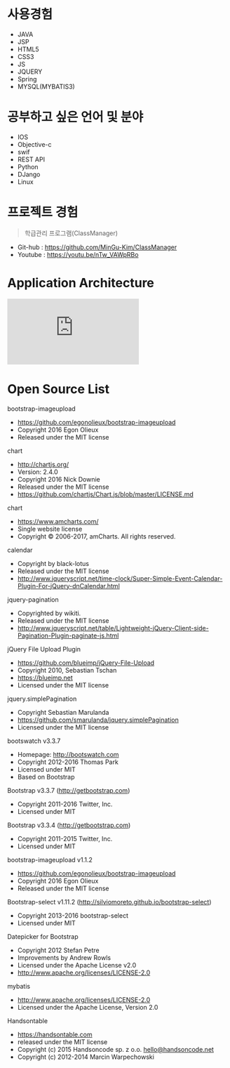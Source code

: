 사용경험 
=====
* JAVA
* JSP
* HTML5
* CSS3
* JS
* JQUERY
* Spring
* MYSQL(MYBATIS3)

공부하고 싶은 언어 및 분야
=====
* IOS
* Objective-c
* swif
* REST API 
* Python
* DJango
* Linux

프로젝트 경험
=====
> 학급관리 프로그램(ClassManager)
* Git-hub : https://github.com/MinGu-Kim/ClassManager
* Youtube : https://youtu.be/nTw_VAWpRBo

Application Architecture
=====
![Encourage](http://livwater.blogspot.kr/2012/03/encourage-discouraged.html)

Open Source List
=====
bootstrap-imageupload
 * https://github.com/egonolieux/bootstrap-imageupload
 * Copyright 2016 Egon Olieux
 * Released under the MIT license

chart
 * http://chartjs.org/
 * Version: 2.4.0
 * Copyright 2016 Nick Downie
 * Released under the MIT license
 * https://github.com/chartjs/Chart.js/blob/master/LICENSE.md
 
chart
 * https://www.amcharts.com/
 * Single website license
 * Copyright © 2006-2017, amCharts. All rights reserved. 

calendar
 * Copyright by black-lotus
 * Released under the MIT license
 * http://www.jqueryscript.net/time-clock/Super-Simple-Event-Calendar-Plugin-For-jQuery-dnCalendar.html
 
jquery-pagination
 * Copyrighted by wikiti.
 * Released under the MIT license
 * http://www.jqueryscript.net/table/Lightweight-jQuery-Client-side-Pagination-Plugin-paginate-js.html

jQuery File Upload Plugin
 * https://github.com/blueimp/jQuery-File-Upload
 * Copyright 2010, Sebastian Tschan
 * https://blueimp.net
 * Licensed under the MIT license
 
jquery.simplePagination
 * Copyright Sebastian Marulanda
 * https://github.com/smarulanda/jquery.simplePagination
 * Licensed under the MIT license

bootswatch v3.3.7
 * Homepage: http://bootswatch.com
 * Copyright 2012-2016 Thomas Park
 * Licensed under MIT
 * Based on Bootstrap

Bootstrap v3.3.7 (http://getbootstrap.com)
 * Copyright 2011-2016 Twitter, Inc.
 * Licensed under MIT 

Bootstrap v3.3.4 (http://getbootstrap.com)
 * Copyright 2011-2015 Twitter, Inc.
 * Licensed under MIT 

bootstrap-imageupload v1.1.2
 * https://github.com/egonolieux/bootstrap-imageupload
 * Copyright 2016 Egon Olieux
 * Released under the MIT license


Bootstrap-select v1.11.2 (http://silviomoreto.github.io/bootstrap-select)
 * Copyright 2013-2016 bootstrap-select
 * Licensed under MIT 

Datepicker for Bootstrap
 * Copyright 2012 Stefan Petre
 * Improvements by Andrew Rowls
 * Licensed under the Apache License v2.0
 * http://www.apache.org/licenses/LICENSE-2.0

mybatis
 * http://www.apache.org/licenses/LICENSE-2.0 
 * Licensed under the Apache License, Version 2.0
 
Handsontable
 * https://handsontable.com
 * released under the MIT license
 * Copyright (c) 2015 Handsoncode sp. z o.o. <hello@handsoncode.net>
 * Copyright (c) 2012-2014 Marcin Warpechowski
